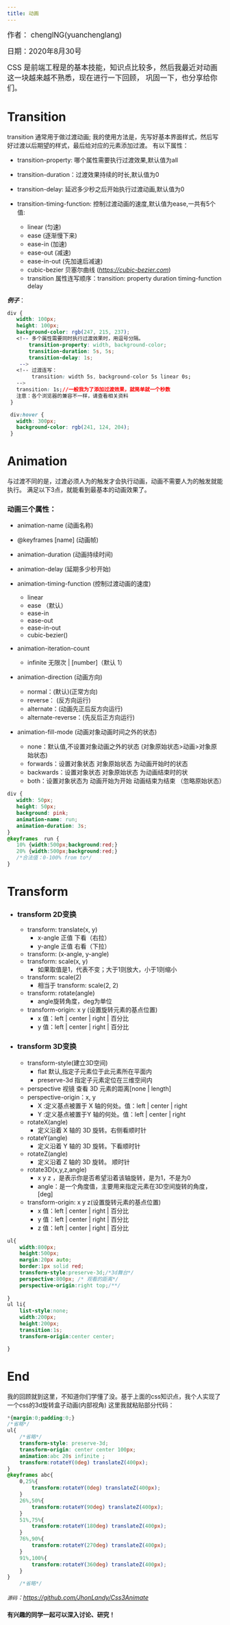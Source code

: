 ```yaml
---
title: 动画
---
```


<big>作者： chenglNG(yuanchenglang)</big>

<big>日期：2020年8月30号</big>

<big>CSS 是前端工程是的基本技能，知识点比较多，然后我最近对动画这一块越来越不熟悉，现在进行一下回顾，
 巩固一下，也分享给你们。</big>

# Transition

transition 通常用于做过渡动画; 我的使用方法是，先写好基本界面样式，然后写好过渡以后期望的样式，最后给对应的元素添加过渡。
有以下属性：

  - transition-property: 哪个属性需要执行过渡效果,默认值为all
    
  - transition-duration：过渡效果持续的时长,默认值为0
    
  - transition-delay: 延迟多少秒之后开始执行过渡动画,默认值为0
    
  - transition-timing-function: 控制过渡动画的速度,默认值为ease,一共有5个值:
      - linear (匀速)
      - ease (逐渐慢下来)
      - ease-in (加速)
      - ease-out (减速)
      - ease-in-out (先加速后减速)
      - cubic-bezier 贝塞尔曲线 (*<https://cubic-bezier.com>*)
      - transition 属性连写顺序：transition: property duration timing-function delay
   
  ***例子***：
```css
div {
   width: 100px;
   height: 100px;
   background-color: rgb(247, 215, 237);
   <!-- 多个属性需要同时执行过渡效果时，用逗号分隔。
       transition-property: width, background-color;
       transition-duration: 5s, 5s;
       transition-delay: 1s;
    -->
   <!-- 过渡连写：
        transition: width 5s, background-color 5s linear 0s; 
   -->
   transition: 1s;//一般我为了添加过渡效果，就简单就一个秒数
   注意：各个浏览器的兼容不一样，请查看相关资料
 }

 div:hover {
   width: 300px;
   background-color: rgb(241, 124, 204);
 }
```

# Animation

与过渡不同的是，过渡必须人为的触发才会执行动画，动画不需要人为的触发就能执行。
满足以下3点，就能看到最基本的动画效果了。

### 动画三个属性：
 - animation-name (动画名称)
 
 - @keyframes [name] (动画帧)
 
 - animation-duration (动画持续时间)
 
 - animation-delay (延期多少秒开始)
 
 - animation-timing-function (控制过渡动画的速度)
    - linear 
    - ease （默认）
    - ease-in 
    - ease-out
    - ease-in-out 
    - cubic-bezier()
    
 - animation-iteration-count
    - infinite  无限次 | [number]（默认 1）
    
 - animation-direction (动画方向)
    - normal：(默认)(正常方向) 
    - reverse： (反方向运行) 
    - alternate：(动画先正后反方向运行)	
    - alternate-reverse：(先反后正方向运行)
    
 - animation-fill-mode (动画对象动画时间之外的状态)
    - none：默认值,不设置对象动画之外的状态 (对象原始状态>动画>对象原始状态)
    - forwards：设置对象状态 对象原始状态 为动画开始时的状态
    - backwards：设置对象状态 对象原始状态 为动画结束时的状	 	
    - both：设置对象状态为 动画开始为开始 动画结束为结束 （忽略原始状态） 
     			

 ```css
div {
    width: 50px;
    height: 50px;
    background: pink;
    animation-name: run; 
    animation-duration: 3s;    
}
@keyframes  run {
	10% {width:500px;background:red;}
	20% {width:500px;background:red;}
    /*合法值：0-100% from to*/
}
```
# Transform
 - ### transform 2D变换 
    - transform: translate(x, y)
        - x-angle 正值 下看（右拉）
        - y-angle 正值 右看（下拉）
    - transform: (x-angle, y-angle) 
    - transform: scale(x, y)
       - 如果取值是1，代表不变；大于1则放大，小于1则缩小
    - transform: scale(2) 
       - 相当于 transform: scale(2, 2)
    - transform: rotate(angle) 
       - angle旋转角度，deg为单位
    - transform-origin: x y (设置旋转元素的基点位置)
        - x 值：left | center | right | 百分比
        - y 值：left | center | right | 百分比
        
 - ### transform 3D变换 
    - transform-style(建立3D空间)
        - flat 默认,指定子元素位于此元素所在平面内
        - preserve-3d 指定子元素定位在三维空间内
    - perspective 视镜 查看 3D 元素的距离[none | length]
    - perspective-origin：x, y
        - X :定义基点被置于 X 轴的何处。值：left | center | right  
        - Y :定义基点被置于Y 轴的何处。值：left | center | right  
    - rotateX(angle) 
        - 定义沿着 X 轴的 3D 旋转。右侧看顺时针
    - rotateY(angle) 
        - 定义沿着 Y 轴的 3D 旋转。下看顺时针
    - rotateZ(angle) 
        - 定义沿着 Z 轴的 3D 旋转。 顺时针 
    - rotate3D(x,y,z,angle) 
        - x y z ，是表示你是否希望沿着该轴旋转，是为1，不是为0
        - angle：是一个角度值，主要用来指定元素在3D空间旋转的角度，[deg]
    - transform-origin: x y z(设置旋转元素的基点位置)
        - x 值：left | center | right | 百分比
        - y 值：left | center | right | 百分比
        - z 值：left | center | right | 百分比
```css
ul{
    width:800px;
    height:500px;
    margin:20px auto;
    border:1px solid red;
    transform-style:preserve-3d;/*3d舞台*/
    perspective:800px; /* 观看的距离*/ 
    perspective-origin:right top;/**/
    
}
ul li{
    list-style:none;
    width:200px;
    height:200px;
    transition:1s;
    transform-origin:center center;

}
```

# End
我的回顾就到这里，不知道你们学懂了没。基于上面的css知识点，我个人实现了一个css的3d旋转盒子动画(内部视角)
这里我就粘贴部分代码：
```css
*{margin:0;padding:0;}
/*省略*/
ul{
    /*省略*/
    transform-style: preserve-3d;
    transform-origin: center center 100px;
    animation:abc 20s infinite ;
    transform:rotateY(0deg) translateZ(400px);
}
@keyframes abc{
    0,25%{
        transform:rotateY(0deg) translateZ(400px);
    }
    26%,50%{
        transform:rotateY(90deg) translateZ(400px);
    }
    51%,75%{
        transform:rotateY(180deg) translateZ(400px);
    }
    76%,90%{
        transform:rotateY(270deg) translateZ(400px);
    } 
    91%,100%{
        transform:rotateY(360deg) translateZ(400px);
    }
}
    /*省略*/
```
*<small>源码</small>：<https://github.com/JhonLandy/Css3Animate>*
#### 有兴趣的同学一起可以深入讨论、研究！
